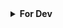 <details>
  <summary><b>For Dev</b></summary>
  ###TO DO
  * Make an easy way to post notice from CR's to the wall of news !</br>
    Currently, it's using an HTML file, but if an online solution is possible to store the notice or scrap it, then the site will be complete ! (0.*)


